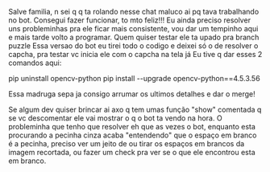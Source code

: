 Salve familia, n sei q q ta rolando nesse chat maluco ai pq tava trabalhando no bot. Consegui fazer funcionar, to mto feliz!!!
Eu ainda preciso resolver uns probleminhas pra ele ficar mais consistente, vou dar um tempinho aqui e mais tarde volto a programar.
Quem quiser testar ele ta upado pra branch puzzle
Essa versao do bot eu tirei todo o codigo e deixei só o de resolver o capcha, pra testar vc inicia ele com o capcha na tela já
Eu tive q dar esses 2 comandos aqui:

pip uninstall opencv-python pip install --upgrade opencv-python==4.5.3.56

Essa madruga sepa ja consigo arrumar os ultimos detalhes e dar o merge!

Se algum dev quiser brincar ai axo q tem umas função "show" comentada q se vc
descomentar ele vai mostrar o q o bot ta vendo na hora.
O probleminha que tenho que resolver eh que as vezes o bot, enquanto esta
procurando a pecinha cinza acaba "entendendo" que o espaço em branco é a
pecinha, preciso ver um jeito de ou tirar os espaços em brancos da imagem
recortada, ou fazer um check pra ver se o que ele encontrou esta em branco.

